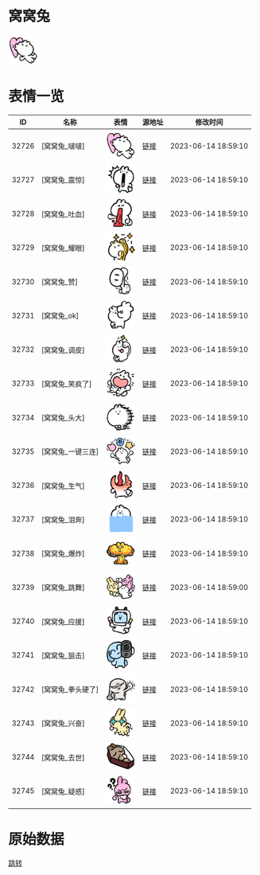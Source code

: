 # 窝窝兔

<img src="./cover.png" height="60" alt="cover" />

# 表情一览

|ID|名称|表情|源地址|修改时间|
|----|----|----|----|----|
|32726|[窝窝兔_啵啵]|<img src="./pic/032726_%5B窝窝兔_啵啵%5D.png" height="60" alt="啵啵"/>|[链接](https://i0.hdslb.com/bfs/garb/2fffb5d352250888603821f69b37660d45fa13f7.png)|2023-06-14 18:59:10|
|32727|[窝窝兔_震惊]|<img src="./pic/032727_%5B窝窝兔_震惊%5D.png" height="60" alt="震惊"/>|[链接](https://i0.hdslb.com/bfs/garb/071da4b5774631087baa4ff3a59f48357a412f59.png)|2023-06-14 18:59:10|
|32728|[窝窝兔_吐血]|<img src="./pic/032728_%5B窝窝兔_吐血%5D.png" height="60" alt="吐血"/>|[链接](https://i0.hdslb.com/bfs/garb/584c1a3611f9f8d24ce694501a2deb4e77f2fcc0.png)|2023-06-14 18:59:10|
|32729|[窝窝兔_耀眼]|<img src="./pic/032729_%5B窝窝兔_耀眼%5D.png" height="60" alt="耀眼"/>|[链接](https://i0.hdslb.com/bfs/garb/026cbcf8d7d07f28e5832ca2de5699f61f5a1d8e.png)|2023-06-14 18:59:10|
|32730|[窝窝兔_赞]|<img src="./pic/032730_%5B窝窝兔_赞%5D.png" height="60" alt="赞"/>|[链接](https://i0.hdslb.com/bfs/garb/5f2beed9cf6cb257b0dbb10eb389b49ba4017ef6.png)|2023-06-14 18:59:10|
|32731|[窝窝兔_ok]|<img src="./pic/032731_%5B窝窝兔_ok%5D.png" height="60" alt="ok"/>|[链接](https://i0.hdslb.com/bfs/garb/48c940e895662d8f1ca6135717f500aa671003f7.png)|2023-06-14 18:59:10|
|32732|[窝窝兔_调皮]|<img src="./pic/032732_%5B窝窝兔_调皮%5D.png" height="60" alt="调皮"/>|[链接](https://i0.hdslb.com/bfs/garb/07abe04f6eb490578a7351ad93793d922880f9e1.png)|2023-06-14 18:59:10|
|32733|[窝窝兔_笑疯了]|<img src="./pic/032733_%5B窝窝兔_笑疯了%5D.png" height="60" alt="笑疯了"/>|[链接](https://i0.hdslb.com/bfs/garb/728739a3b6e4f85afdd0f84e2a7d08f5250d1c32.png)|2023-06-14 18:59:10|
|32734|[窝窝兔_头大]|<img src="./pic/032734_%5B窝窝兔_头大%5D.png" height="60" alt="头大"/>|[链接](https://i0.hdslb.com/bfs/garb/0fdf60068a78eef7d7b74a66a7b384bb2a1df13b.png)|2023-06-14 18:59:10|
|32735|[窝窝兔_一键三连]|<img src="./pic/032735_%5B窝窝兔_一键三连%5D.png" height="60" alt="一键三连"/>|[链接](https://i0.hdslb.com/bfs/garb/e2ff07d7185cc24880109c5fd2a7461f0c8370c5.png)|2023-06-14 18:59:10|
|32736|[窝窝兔_生气]|<img src="./pic/032736_%5B窝窝兔_生气%5D.png" height="60" alt="生气"/>|[链接](https://i0.hdslb.com/bfs/garb/194b3935fd7c3cc3adf13628f33ca4ef99e1dc3e.png)|2023-06-14 18:59:10|
|32737|[窝窝兔_泪奔]|<img src="./pic/032737_%5B窝窝兔_泪奔%5D.png" height="60" alt="泪奔"/>|[链接](https://i0.hdslb.com/bfs/garb/3d04446b8cc5f9d77be3b5841ff686fadf08a4fe.png)|2023-06-14 18:59:10|
|32738|[窝窝兔_爆炸]|<img src="./pic/032738_%5B窝窝兔_爆炸%5D.png" height="60" alt="爆炸"/>|[链接](https://i0.hdslb.com/bfs/garb/539d4f52e26cf38129dd0fb8407e44f7bfd44ce9.png)|2023-06-14 18:59:10|
|32739|[窝窝兔_跳舞]|<img src="./pic/032739_%5B窝窝兔_跳舞%5D.png" height="60" alt="跳舞"/>|[链接](https://i0.hdslb.com/bfs/garb/12946a30c214e57f9fe79f813e2b14d8f4a70efc.png)|2023-06-14 18:59:00|
|32740|[窝窝兔_应援]|<img src="./pic/032740_%5B窝窝兔_应援%5D.png" height="60" alt="应援"/>|[链接](https://i0.hdslb.com/bfs/garb/c5c8f9876873263c53f5119014fa54ad16f3c3c8.png)|2023-06-14 18:59:10|
|32741|[窝窝兔_狙击]|<img src="./pic/032741_%5B窝窝兔_狙击%5D.png" height="60" alt="狙击"/>|[链接](https://i0.hdslb.com/bfs/garb/bc5e79e1bf77dba08995a7cbb9fe9967661d31c7.png)|2023-06-14 18:59:10|
|32742|[窝窝兔_拳头硬了]|<img src="./pic/032742_%5B窝窝兔_拳头硬了%5D.png" height="60" alt="拳头硬了"/>|[链接](https://i0.hdslb.com/bfs/garb/eedf5701edfaa5bf152065e96e57ff4c9afd75aa.png)|2023-06-14 18:59:10|
|32743|[窝窝兔_兴奋]|<img src="./pic/032743_%5B窝窝兔_兴奋%5D.png" height="60" alt="兴奋"/>|[链接](https://i0.hdslb.com/bfs/garb/87070f5088e5b9a5fc90f07e26c30cf8d4591356.png)|2023-06-14 18:59:10|
|32744|[窝窝兔_去世]|<img src="./pic/032744_%5B窝窝兔_去世%5D.png" height="60" alt="去世"/>|[链接](https://i0.hdslb.com/bfs/garb/24b1ab2f030186c19d9a90df65ddfc1315daba59.png)|2023-06-14 18:59:10|
|32745|[窝窝兔_疑惑]|<img src="./pic/032745_%5B窝窝兔_疑惑%5D.png" height="60" alt="疑惑"/>|[链接](https://i0.hdslb.com/bfs/garb/9973b8bf6ac7d8e33e9b3801bc13a64a800711b5.png)|2023-06-14 18:59:10|

# 原始数据

[跳转](./raw.json)

